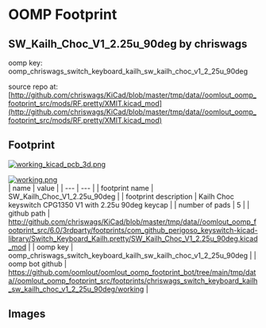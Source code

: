 # OOMP Footprint  
## SW_Kailh_Choc_V1_2.25u_90deg  by chriswags  
  
oomp key: oomp_chriswags_switch_keyboard_kailh_sw_kailh_choc_v1_2_25u_90deg  
  
source repo at: [http://github.com/chriswags/KiCad/blob/master/tmp/data//oomlout_oomp_footprint_src/mods/RF.pretty/XMIT.kicad_mod](http://github.com/chriswags/KiCad/blob/master/tmp/data//oomlout_oomp_footprint_src/mods/RF.pretty/XMIT.kicad_mod)  
## Footprint  
  
[![working_kicad_pcb_3d.png](working_kicad_pcb_3d_600.png)](working_kicad_pcb_3d.png)  
  
[![working.png](working_600.png)](working.png)  
| name | value | 
| --- | --- | 
| footprint name | SW_Kailh_Choc_V1_2.25u_90deg | 
| footprint description | Kailh Choc keyswitch CPG1350 V1 with 2.25u 90deg keycap | 
| number of pads | 5 | 
| github path | http://github.com/chriswags/KiCad/blob/master/tmp/data//oomlout_oomp_footprint_src/6.0/3rdparty/footprints/com_github_perigoso_keyswitch-kicad-library/Switch_Keyboard_Kailh.pretty/SW_Kailh_Choc_V1_2.25u_90deg.kicad_mod | 
| oomp key | oomp_chriswags_switch_keyboard_kailh_sw_kailh_choc_v1_2_25u_90deg | 
| oomp bot github | https://github.com/oomlout/oomlout_oomp_footprint_bot/tree/main/tmp/data//oomlout_oomp_footprint_src/footprints/chriswags_switch_keyboard_kailh_sw_kailh_choc_v1_2_25u_90deg/working | 
## Images  
